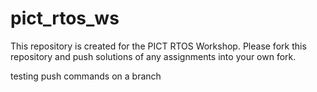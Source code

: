 # pict_rtos_ws

This repository is created for the PICT RTOS Workshop. Please fork this repository and push solutions of any assignments into your own fork.

testing push commands on a branch
